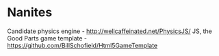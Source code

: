Nanites
=======

Candidate physics engine - http://wellcaffeinated.net/PhysicsJS/
JS, the Good Parts game template - https://github.com/BillSchofield/Html5GameTemplate
